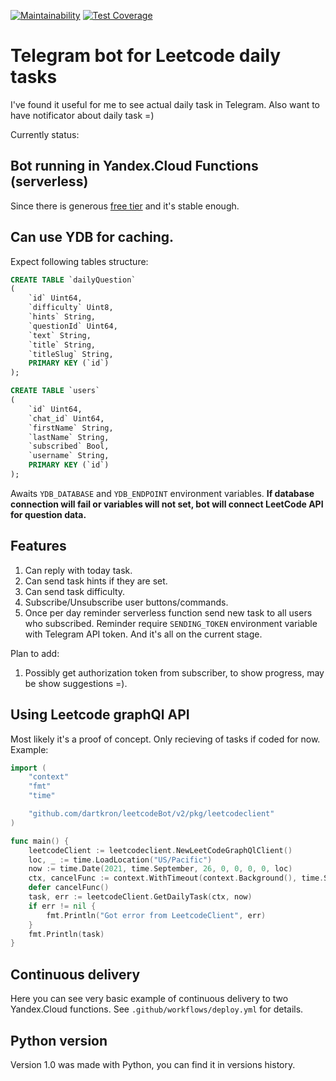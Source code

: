 [![Maintainability](https://api.codeclimate.com/v1/badges/371cc101c86797eb2e70/maintainability)](https://codeclimate.com/github/dartkron/leetcodeBot/maintainability)
[![Test Coverage](https://api.codeclimate.com/v1/badges/371cc101c86797eb2e70/test_coverage)](https://codeclimate.com/github/dartkron/leetcodeBot/test_coverage)
# Telegram bot for Leetcode daily tasks
I've found it useful for me to see actual daily task in Telegram. Also want to have notificator about daily task =)

Currently status:
## Bot running in Yandex.Cloud Functions (serverless)
Since there is generous [free tier](https://cloud.yandex.com/en/docs/billing/concepts/serverless-free-tier) and it's stable enough.

## Can use YDB for caching.
Expect following tables structure:
```sql
CREATE TABLE `dailyQuestion`
(
    `id` Uint64,
    `difficulty` Uint8,
    `hints` String,
    `questionId` Uint64,
    `text` String,
    `title` String,
    `titleSlug` String,
    PRIMARY KEY (`id`)
);

CREATE TABLE `users`
(
    `id` Uint64,
    `chat_id` Uint64,
    `firstName` String,
    `lastName` String,
    `subscribed` Bool,
    `username` String,
    PRIMARY KEY (`id`)
);
```

Awaits `YDB_DATABASE` and `YDB_ENDPOINT` environment variables.
__If database connection will fail or variables will not set, bot will connect LeetCode API for question data.__

## Features
1. Can reply with today task.
2. Can send task hints if they are set.
3. Can send task difficulty.
3. Subscribe/Unsubscribe user buttons/commands.
4. Once per day reminder serverless function send new task to all users who subscribed. Reminder require `SENDING_TOKEN` environment variable with Telegram API token.
And it's all on the current stage.

Plan to add:
1. Possibly get authorization token from subscriber, to show progress, may be show suggestions =).

## Using Leetcode graphQl API
Most likely it's a proof of concept. Only recieving of tasks if coded for now.
Example:
```go
import (
	"context"
	"fmt"
	"time"

	"github.com/dartkron/leetcodeBot/v2/pkg/leetcodeclient"
)

func main() {
	leetcodeClient := leetcodeclient.NewLeetCodeGraphQlClient()
	loc, _ := time.LoadLocation("US/Pacific")
	now := time.Date(2021, time.September, 26, 0, 0, 0, 0, loc)
	ctx, cancelFunc := context.WithTimeout(context.Background(), time.Second*time.Duration(5))
	defer cancelFunc()
	task, err := leetcodeClient.GetDailyTask(ctx, now)
	if err != nil {
		fmt.Println("Got error from LeetcodeClient", err)
	}
	fmt.Println(task)
}
```

## Continuous delivery
Here you can see very basic example of continuous delivery to two Yandex.Cloud functions.
See `.github/workflows/deploy.yml` for details.

## Python version
Version 1.0 was made with Python, you can find it in versions history.